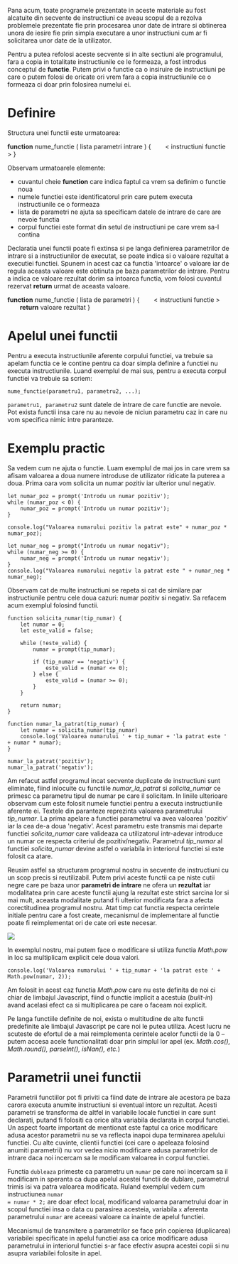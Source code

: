 Pana acum, toate programele prezentate in aceste materiale au fost alcatuite din secvente de instructiuni ce aveau scopul de a rezolva problemele prezentate fie prin procesarea unor date de intrare si obtinerea unora de iesire fie prin simpla executare a unor instructiuni cum ar fi solicitarea unor date de la utilizator.

Pentru a putea refolosi aceste secvente si in alte sectiuni ale programului, fara a copia in totalitate instructiunile ce le formeaza, a fost introdus conceptul de **functie**. Putem privi o functie ca o insiruire de instructiuni pe care o putem folosi de oricate ori vrem fara a copia instructiunile ce o formeaza ci doar prin folosirea numelui ei.

# Definire #
Structura unei functii este urmatoarea:
<p class="code-box">
<strong>function</strong> nume_functie ( lista parametri intrare )
{
&ensp;&ensp;&ensp;&ensp;< instructiuni functie >
}
</p>

Observam urmatoarele elemente:
- cuvantul cheie **function** care indica faptul ca vrem sa definim o functie noua
- numele functiei este identificatorul prin care putem executa instructiunile ce o formeaza
- lista de parametri ne ajuta sa specificam datele de intrare de care are nevoie functia
- corpul functiei este format din setul de instructiuni pe care vrem sa-l contina

Declaratia unei functii poate fi extinsa si pe langa definierea parametrilor de intrare si a instructiunilor de executat, se poate indica si o valoare rezultat a executiei functiei. Spunem in acest caz ca functia 'intoarce' o valoare iar de regula aceasta valoare este obtinuta pe baza parametrilor de intrare. Pentru a indica ce valoare rezultat dorim sa intoarca functia, vom folosi cuvantul rezervat **return** urmat de aceasta valoare.

<p class="code-box">
<strong>function</strong> nume_functie ( lista de parametri )
{
&ensp;&ensp;&ensp;&ensp;< instructiuni functie >
&ensp;&ensp;&ensp;&ensp;<strong>return</strong> valoare rezultat
}
</p>

# Apelul unei functii #
Pentru a executa instructiunile aferente corpului functiei, va trebuie sa apelam functia ce le contine pentru ca doar simpla definire a functiei nu executa instructiunile. Luand exemplul de mai sus, pentru a executa corpul functiei va trebuie sa scriem:

``` nume_functie(parametru1, parametru2, ...); ```

``` parametru1, parametru2 ``` sunt datele de intrare de care functie are nevoie. Pot exista functii insa care nu au nevoie de niciun parametru caz in care nu vom specifica nimic intre paranteze.

# Exemplu practic #
Sa vedem cum ne ajuta o functie. Luam exemplul de mai jos in care vrem sa afisam valoarea a doua numere introduse de utilizator ridicate la puterea a doua. Prima oara vom solicita un numar pozitiv iar ulterior unul negativ.
```
let numar_poz = prompt('Introdu un numar pozitiv');
while (numar_poz < 0) {
	numar_poz = prompt('Introdu un numar pozitiv');
}

console.log("Valoarea numarului pozitiv la patrat este" + numar_poz * numar_poz);

let numar_neg = prompt("Introdu un numar negativ");
while (numar_neg >= 0) {
	numar_neg = prompt('Introdu un numar negativ');
}
console.log("Valoarea numarului negativ la patrat este " + numar_neg * numar_neg);
```

Observam cat de multe instructiuni se repeta si cat de similare par instructiunile pentru cele doua cazuri: numar pozitiv si negativ. Sa refacem acum exemplul folosind functii.
```
function solicita_numar(tip_numar) {
	let numar = 0;
	let este_valid = false;

	while (!este_valid) {
		numar = prompt(tip_numar);

		if (tip_numar == 'negativ') {
			este_valid = (numar <= 0);
		} else {
			este_valid = (numar >= 0);
		}
	}

    return numar;
}

function numar_la_patrat(tip_numar) {
	let numar = solicita_numar(tip_numar)
	console.log('Valoarea numarului ' + tip_numar + 'la patrat este ' + numar * numar);
}

numar_la_patrat('pozitiv');
numar_la_patrat('negativ');
```
Am refacut astfel programul incat secvente duplicate de instructiuni sunt eliminate, fiind inlocuite cu functiile <em>numar_la_patrat</em> si <em>solicita_numar</em> ce primesc ca parametru tipul de numar pe care il solicitam. In liniile ulterioare observam cum este folosit numele functiei pentru a executa instructiunile aferente ei. Textele din paranteze reprezinta valoarea parametrului <em>tip_numar</em>. La prima apelare a functiei parametrul va avea valoarea 'pozitiv’ iar la cea de-a doua 'negativ’. Acest parametru este transmis mai departe functiei <em>solicita_numar</em> care valideaza ca utilizatorul intr-adevar introduce un numar ce respecta criteriul de pozitiv/negativ. Parametrul <em>tip_numar</em> al functiei <em>solicita_numar</em> devine astfel o variabila in interiorul functiei si este folosit ca atare.

Reusim astfel sa structuram programul nostru in secvente de instructiuni cu un scop precis si reutilizabil. Putem privi aceste functii ca pe niste cutii negre care pe baza unor **parametri de intrare** ne ofera un **rezultat** iar modalitatea prin care aceste functii ajung la rezultat este strict sarcina lor si mai mult, aceasta modalitate putand fi ulterior modificata fara a afecta corectitudinea programul nostru. Atat timp cat functia respecta cerintele initiale pentru care a fost create, mecanismul de implementare al functie poate fi reimplementat ori de cate ori este necesar.

<img src="../wp-content/uploads/2023/img/black_box.png" class="img-box">

In exemplul nostru, mai putem face o modificare si utiliza functia _Math.pow_ in loc sa multiplicam explicit cele doua valori.

```
console.log('Valoarea numarului ' + tip_numar + 'la patrat este ' + Math.pow(numar, 2));
```
Am folosit in acest caz functia _Math.pow_ care nu este definita de noi ci chiar de limbajul Javascript, fiind o functie implicit a acestuia (_built-in_) avand acelasi efect ca si multiplicarea pe care o faceam noi explicit.

Pe langa functiile definite de noi, exista o multitudine de alte functii predefinite ale limbajul Javascript pe care noi le putea utiliza. Acest lucru ne scuteste de efortul de a mai reimplementa cerintele acelor functii de la 0 – putem accesa acele functionalitati doar prin simplul lor apel (ex. _Math.cos(), Math.round(), parseInt(), isNan(), etc._)

<div class="algovis" config-id="functii-basics.json" av-selected="0"></div>

# Parametrii unei functii #
Parametrii functiilor pot fi priviti ca fiind date de intrare ale acestora pe baza carora executa anumite instructiuni si eventual intorc un rezultat. Acesti parametri se transforma de altfel in variabile locale functiei in care sunt declarati, putand fi folositi ca orice alta variabila declarata in corpul functiei. Un aspect foarte important de mentionat este faptul ca orice modificare adusa acestor parametrii nu se va reflecta inapoi dupa terminarea apelului functiei. Cu alte cuvinte, clientii functiei (cei care o apeleaza folosind anumiti parametrii) nu vor vedea nicio modificare adusa parametrilor de intrare daca noi incercam sa le modificam valoarea in corpul functiei.

<div class="algovis" config-id="functii-basics.json" av-selected="1"></div>

Functia <code>dubleaza</code> primeste ca parametru un <code>numar</code> pe care noi incercam sa il modificam in speranta ca dupa apelul acestei functii de dublare, parametrul trimis isi va patra valoarea modificata. Ruland exemplul vedem cum instructiunea <code>numar = numar * 2;</code> are doar efect local, modificand valoarea parametrului doar in scopul functiei insa o data cu parasirea acesteia, variabila <code>x</code> aferenta parametrului <code>numar</code> are aceeasi valoare ca inainte de apelul functiei.

<p class="tip-box">Mecanismul de transmitere a parametrilor se face prin copierea (duplicarea) variabilei specificate in apelul functiei asa ca orice modificare adusa parametrului in interiorul functiei s-ar face efectiv asupra acestei copii si nu asupra variabilei folosite in apel.
</p>